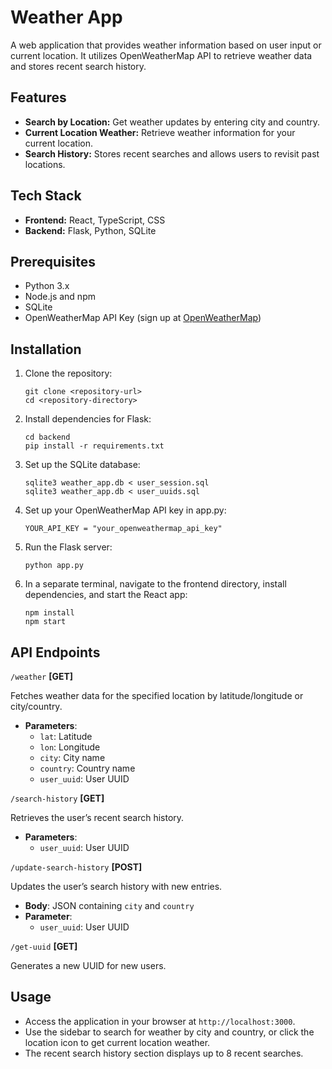 # Weather App

A web application that provides weather information based on user input or current location. It utilizes OpenWeatherMap API to retrieve weather data and stores recent search history.

## Features

- **Search by Location:** Get weather updates by entering city and country.
- **Current Location Weather:** Retrieve weather information for your current location.
- **Search History:** Stores recent searches and allows users to revisit past locations.

## Tech Stack

- **Frontend:** React, TypeScript, CSS
- **Backend:** Flask, Python, SQLite

## Prerequisites

- Python 3.x
- Node.js and npm
- SQLite
- OpenWeatherMap API Key (sign up at [OpenWeatherMap](https://openweathermap.org/))

## Installation

1. Clone the repository:
   ```
   git clone <repository-url>
   cd <repository-directory>
   ```
2. Install dependencies for Flask:
   ```
   cd backend
   pip install -r requirements.txt
   ```
3. Set up the SQLite database:
   ```
   sqlite3 weather_app.db < user_session.sql
   sqlite3 weather_app.db < user_uuids.sql
   ```
4. Set up your OpenWeatherMap API key in app.py:
   ```
   YOUR_API_KEY = "your_openweathermap_api_key"
   ```
5. Run the Flask server:
   ```
   python app.py
   ```
6. In a separate terminal, navigate to the frontend directory, install dependencies, and start the React app:
   ```
   npm install
   npm start
   ```

## API Endpoints

`/weather` **[GET]**

Fetches weather data for the specified location by latitude/longitude or city/country.

- **Parameters**:
   - `lat`: Latitude
   - `lon`: Longitude
   - `city`: City name
   - `country`: Country name
   - `user_uuid`: User UUID
 
`/search-history` **[GET]**

Retrieves the user’s recent search history.
- **Parameters**:
   - `user_uuid`: User UUID
 
`/update-search-history` **[POST]**

Updates the user’s search history with new entries.
- **Body**: JSON containing `city` and `country`
- **Parameter**:
   - `user_uuid`: User UUID
 
`/get-uuid` **[GET]**

Generates a new UUID for new users.

## Usage

- Access the application in your browser at `http://localhost:3000`.
- Use the sidebar to search for weather by city and country, or click the location icon to get current location weather.
- The recent search history section displays up to 8 recent searches.
